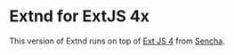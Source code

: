 Extnd for ExtJS 4x
=====

This version of Extnd runs on top of [Ext JS 4](http://www.sencha.com/products/extjs/) from [Sencha](http://www.sencha.com/).
